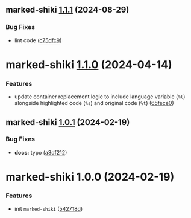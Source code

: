 ## marked-shiki [1.1.1](https://github.com/bent10/marked-extensions/compare/marked-shiki@1.1.0...marked-shiki@1.1.1) (2024-08-29)


### Bug Fixes

* lint code ([c75dfc9](https://github.com/bent10/marked-extensions/commit/c75dfc94eb2fc61d258d2e36caf20d4a91e06a16))

# marked-shiki [1.1.0](https://github.com/bent10/marked-extensions/compare/marked-shiki@1.0.1...marked-shiki@1.1.0) (2024-04-14)


### Features

* update container replacement logic to include language variable (`%l`) alongside highlighted code (`%s`) and original code (`%t`) ([65fece0](https://github.com/bent10/marked-extensions/commit/65fece00268df939a0baead136f8e71ccf572b8c))

## marked-shiki [1.0.1](https://github.com/bent10/marked-extensions/compare/marked-shiki@1.0.0...marked-shiki@1.0.1) (2024-02-19)


### Bug Fixes

* **docs:** typo ([a3df212](https://github.com/bent10/marked-extensions/commit/a3df2127b8e35d972243932e7575c21a7c2fef70))

# marked-shiki 1.0.0 (2024-02-19)


### Features

* init `marked-shiki` ([542718d](https://github.com/bent10/marked-extensions/commit/542718d072e81f249e3f88fcbdab989b5c2ba76b))
